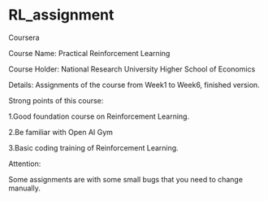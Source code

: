 # RL_assignment
Coursera

Course Name: Practical Reinforcement Learning 

Course Holder: National Research University Higher School of Economics 

Details: Assignments of the course from Week1 to Week6, finished version.


Strong points of this course:

1.Good foundation course on Reinforcement Learning.

2.Be familiar with Open AI Gym

3.Basic coding training of Reinforcement Learning. 


Attention:

Some assignments are with some small bugs that you need to change manually.
